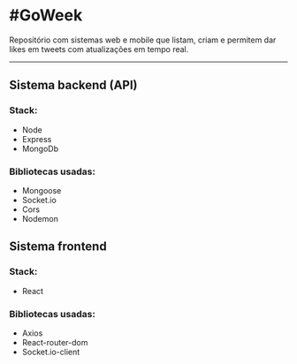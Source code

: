 # \#GoWeek

Repositório com sistemas web e mobile que listam, criam e permitem dar likes em tweets com atualizações em tempo real.

---

## Sistema backend (API)

### Stack:

 - Node
 - Express
 - MongoDb

### Bibliotecas usadas:

 - Mongoose
 - Socket.io
 - Cors
 - Nodemon

## Sistema frontend

### Stack:

 - React

### Bibliotecas usadas:

 - Axios
 - React-router-dom
 - Socket.io-client